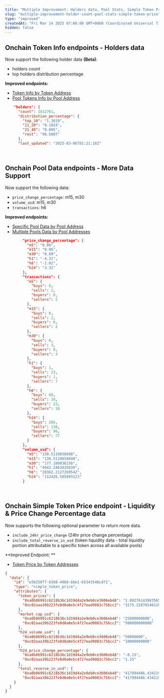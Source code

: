 ```yaml
---
title: "Multiple Improvement: Holders data, Pool Stats, Simple Token Price"
slug: "multiple-improvement-holder-count-pool-stats-simple-token-price"
type: "improved"
createdAt: "Fri Mar 14 2025 07:08:00 GMT+0000 (Coordinated Universal Time)"
hidden: false
---
```

## Onchain Token Info endpoints - Holders data

Now support the following holder data **(Beta)**:

- holders count
- top holders distribution percentage

**Improved endpoints:**

- [Token Info by Token Address](https://docs.coingecko.com/reference/token-info-contract-address)
- [Pool Tokens Info by Pool Address](https://docs.coingecko.com/reference/pool-token-info-contract-address)

```json
    "holders": {
      "count": 1432761,
      "distribution_percentage": {
        "top_10": "1.3019",
        "11_20": "0.1024",
        "21_40": "0.095",
        "rest": "98.5007"
      },
      "last_updated": "2025-03-06T01:21:18Z"
```

<br />

## Onchain Pool Data endpoints - More Data Support

Now support the following data: 

- `price_change_percentage`: m15, m30
- `volume_usd`: m15, m30
- `transactions`: h6

**Improved endpoints:**

- [Specific Pool Data by Pool Address](https://docs.coingecko.com/reference/pool-address)
- [Multiple Pools Data by Pool Addresses](https://docs.coingecko.com/reference/pools-addresses)

```json
        "price_change_percentage": {
          "m5": "0.06",
          "m15": "0.06",
          "m30": "0.89",
          "h1": "-4.31",
          "h6": "-1.02",
          "h24": "3.32"
        },
        "transactions": {
          "m5": {
            "buys": 0,
            "sells": 2,
            "buyers": 0,
            "sellers": 2
          },
          "m15": {
            "buys": 0,
            "sells": 2,
            "buyers": 0,
            "sellers": 2
          },
          "m30": {
            "buys": 0,
            "sells": 3,
            "buyers": 0,
            "sellers": 3
          },
          "h1": {
            "buys": 1,
            "sells": 23,
            "buyers": 1,
            "sellers": 7
          },
          "h6": {
            "buys": 60,
            "sells": 38,
            "buyers": 23,
            "sellers": 18
          },
          "h24": {
            "buys": 206,
            "sells": 138,
            "buyers": 96,
            "sellers": 77
          }
        },
        "volume_usd": {
          "m5": "130.5119858698",
          "m15": "130.5119858698",
          "m30": "177.109036156",
          "h1": "4942.2463835639",
          "h6": "28362.2127269542",
          "h24": "112426.585893123"
        }
```

<br />

## Onchain Simple Token Price endpoint - Liquidity & Price Change Percentage data

Now supports the following optional parameter to return more data.

- `include_24hr_price_change` (24hr price change percentage)
- `include_total_reverse_in_usd` (token liquidity data - total liquidity portion attributable to a specific token across all available pools)

**Improved Endpoint: **

- [Token Price by Token Addresses](https://docs.coingecko.com/reference/onchain-simple-price)

```json
{
  "data": {
    "id": "e58258f7-8368-4968-bbe1-b5343540cd71",
    "type": "simple_token_price",
    "attributes": {
      "token_prices": {
        "0xa0b86991c6218b36c1d19d4a2e9eb0ce3606eb48": "1.00276143983565",
        "0xc02aaa39b223fe8d0a0e5c4f27ead9083c756cc2": "3175.22870146126"
      },
      "market_cap_usd": {
        "0xa0b86991c6218b36c1d19d4a2e9eb0ce3606eb48": "25000000000",
        "0xc02aaa39b223fe8d0a0e5c4f27ead9083c756cc2": "500000000000"
      },
      "h24_volume_usd": {
        "0xa0b86991c6218b36c1d19d4a2e9eb0ce3606eb48": "50000000",
        "0xc02aaa39b223fe8d0a0e5c4f27ead9083c756cc2": "10000000000"
      },
      "h24_price_change_percentage": {
        "0xa0b86991c6218b36c1d19d4a2e9eb0ce3606eb48": "-0.15",
        "0xc02aaa39b223fe8d0a0e5c4f27ead9083c756cc2": "1.15"
      },
      "total_reserve_in_usd": {
        "0xa0b86991c6218b36c1d19d4a2e9eb0ce3606eb48": "417994486.4342195821530162288",
        "0xc02aaa39b223fe8d0a0e5c4f27ead9083c756cc2": "417994486.4342195821530162288" 
    }
  }
}
```